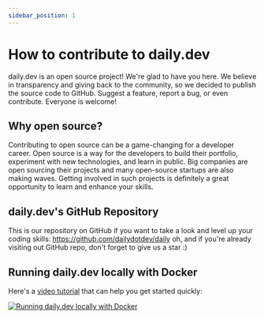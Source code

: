 ```yaml
---
sidebar_position: 1
---
```


# How to contribute to daily.dev

daily.dev is an open source project! We're glad to have you here. We believe in transparency and giving back to the community, so we decided to publish the source code to GitHub. Suggest a feature, report a bug, or even contribute. Everyone is welcome!

## Why open source?

Contributing to open source can be a game-changing for a developer career. Open source is a way for the developers to build their portfolio, experiment with new technologies, and learn in public. Big companies are open sourcing their projects and many open-source startups are also making waves. Getting involved in such projects is definitely a great opportunity to learn and enhance your skills.

## daily.dev's GitHub Repository

This is our repository on GitHub if you want to take a look and level up your coding skills: https://github.com/dailydotdev/daily
oh, and if you're already visiting out GitHub repo, don't forget to give us a star :)


## Running daily.dev locally with Docker

Here's a [video tutorial](https://youtu.be/sNUpOJaL_B8) that can help you get started quickly:

[![Running daily.dev locally with Docker](https://daily-now-res.cloudinary.com/image/upload/v1636468644/docs/Running_daily.dev_locally_with_Docker.jpg)](https://youtu.be/sNUpOJaL_B8)
